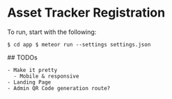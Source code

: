 # Asset Tracker Registration

To run, start with the following:

`
$ cd app
$ meteor run --settings settings.json
`

## TODOs

```
- Make it pretty
  - Mobile & responsive
- Landing Page
- Admin QR Code generation route?
```